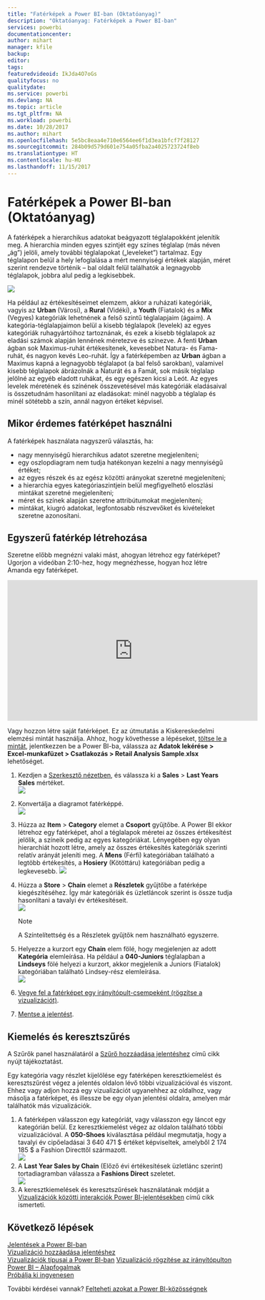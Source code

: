 ```yaml
---
title: "Fatérképek a Power BI-ban (Oktatóanyag)"
description: "Oktatóanyag: Fatérképek a Power BI-ban"
services: powerbi
documentationcenter: 
author: mihart
manager: kfile
backup: 
editor: 
tags: 
featuredvideoid: IkJda4O7oGs
qualityfocus: no
qualitydate: 
ms.service: powerbi
ms.devlang: NA
ms.topic: article
ms.tgt_pltfrm: NA
ms.workload: powerbi
ms.date: 10/28/2017
ms.author: mihart
ms.openlocfilehash: 5e5bc8eaa4e710e6564ee6f1d3ea1bfcf7f28127
ms.sourcegitcommit: 284b09d579d601e754a05fba2a4025723724f8eb
ms.translationtype: HT
ms.contentlocale: hu-HU
ms.lasthandoff: 11/15/2017
---
```

# <a name="treemaps-in-power-bi-tutorial"></a>Fatérképek a Power BI-ban (Oktatóanyag)
A fatérképek a hierarchikus adatokat beágyazott téglalapokként jelenítik meg.  A hierarchia minden egyes szintjét egy színes téglalap (más néven „ág”) jelöli, amely további téglalapokat („leveleket”) tartalmaz.  Egy téglalapon belül a hely lefoglalása a mért mennyiségi értékek alapján, méret szerint rendezve történik – bal oldalt felül találhatók a legnagyobb téglalapok, jobbra alul pedig a legkisebbek.

![](media/power-bi-visualization-treemaps/pbi-nancy_viz_treemap.png)

Ha például az értékesítéseimet elemzem, akkor a ruházati kategóriák, vagyis az **Urban** (Városi), a **Rural** (Vidéki), a **Youth** (Fiatalok) és a **Mix** (Vegyes) kategóriák lehetnének a felső szintű téglalapjaim (ágaim).  A kategória-téglalapjaimon belül a kisebb téglalapok (levelek) az egyes kategóriák ruhagyártóihoz tartoznának, és ezek a kisebb téglalapok az eladási számok alapján lennének méretezve és színezve.  A fenti **Urban** ágban sok Maximus-ruhát értékesítenek, kevesebbet Natura- és Fama-ruhát, és nagyon kevés Leo-ruhát.  Így a fatérképemben az **Urban** ágban a Maximus kapná a legnagyobb téglalapot (a bal felső sarokban), valamivel kisebb téglalapok ábrázolnák a Naturát és a Famát, sok másik téglalap jelölné az egyéb eladott ruhákat, és egy egészen kicsi a Leót.  Az egyes levelek méretének és színének összevetésével más kategóriák eladásaival is összetudnám hasonlítani az eladásokat: minél nagyobb a téglalap és minél sötétebb a szín, annál nagyon értéket képvisel.

## <a name="when-to-use-a-treemap"></a>Mikor érdemes fatérképet használni
A fatérképek használata nagyszerű választás, ha:

* nagy mennyiségű hierarchikus adatot szeretne megjeleníteni;
* egy oszlopdiagram nem tudja hatékonyan kezelni a nagy mennyiségű értéket;
* az egyes részek és az egész közötti arányokat szeretné megjeleníteni;
* a hierarchia egyes kategóriaszintjein belül megfigyelhető eloszlási mintákat szeretné megjeleníteni;
* méret és színek alapján szeretne attribútumokat megjeleníteni;
* mintákat, kiugró adatokat, legfontosabb részvevőket és kivételeket szeretne azonosítani.

## <a name="create-a-basic-treemap"></a>Egyszerű fatérkép létrehozása
Szeretne előbb megnézni valaki mást, ahogyan létrehoz egy fatérképet?  Ugorjon a videóban 2:10-hez, hogy megnézhesse, hogyan hoz létre Amanda egy fatérképet.

<iframe width="560" height="315" src="https://www.youtube.com/embed/IkJda4O7oGs" frameborder="0" allowfullscreen></iframe>

Vagy hozzon létre saját fatérképet. Ez az útmutatás a Kiskereskedelmi elemzési mintát használja. Ahhoz, hogy követhesse a lépéseket, [töltse le a mintát](sample-datasets.md), jelentkezzen be a Power BI-ba, válassza az **Adatok lekérése \> Excel-munkafüzet \>  Csatlakozás \> Retail Analysis Sample**.**xlsx** lehetőséget.

1. Kezdjen a [Szerkesztő nézetben](service-interact-with-a-report-in-editing-view.md), és válassza ki a **Sales** > **Last Years Sales** mértéket.   
   ![](media/power-bi-visualization-treemaps/treemapfirstvalue_new.png)
2. Konvertálja a diagramot fatérképpé.  
   ![](media/power-bi-visualization-treemaps/treemapconvertto_new.png)
3. Húzza az **Item** > **Category** elemet a **Csoport** gyűjtőbe. A Power BI ekkor létrehoz egy fatérképet, ahol a téglalapok méretei az összes értékesítést jelölik, a színeik pedig az egyes kategóriákat.  Lényegében egy olyan hierarchiát hozott létre, amely az összes értékesítés kategóriák szerinti relatív arányát jeleníti meg.  A **Mens** (Férfi) kategóriában található a legtöbb értékesítés, a **Hosiery** (Kötöttáru) kategóriában pedig a legkevesebb.
   ![](media/power-bi-visualization-treemaps/treemapcomplete_new.png)
4. Húzza a **Store** > **Chain** elemet a **Részletek** gyűjtőbe a fatérképe kiegészítéséhez. Így már kategóriák és üzletláncok szerint is össze tudja hasonlítani a tavalyi év értékesítéseit.   
   ![](media/power-bi-visualization-treemaps/treemap_addgroup_new.png)
   
   > [!NOTE]
   > A Színtelítettség és a Részletek gyűjtők nem használható egyszerre.
   > 
   > 
5. Helyezze a kurzort egy **Chain** elem fölé, hogy megjelenjen az adott **Kategória** elemleírása.  Ha például a **040-Juniors** téglalapban a **Lindseys** fölé helyezi a kurzort, akkor megjelenik a Juniors (Fiatalok) kategóriában található Lindsey-rész elemleírása.  
   ![](media/power-bi-visualization-treemaps/treemaphoverdetail_new.png)
6. [Vegye fel a fatérképet egy irányítópult-csempeként (rögzítse a vizualizációt)](service-dashboard-tiles.md). 
7. [Mentse a jelentést](service-report-save.md).

## <a name="highlighting-and-cross-filtering"></a>Kiemelés és keresztszűrés
A Szűrők panel használatáról a [Szűrő hozzáadása jelentéshez](power-bi-report-add-filter.md) című cikk nyújt tájékoztatást.

Egy kategória vagy részlet kijelölése egy fatérképen keresztkiemelést és keresztszűrést végez a jelentés oldalon lévő többi vizualizációval és viszont. Ehhez vagy adjon hozzá egy vizualizációt ugyanehhez az oldalhoz, vagy másolja a fatérképet, és illessze be egy olyan jelentési oldalra, amelyen már találhatók más vizualizációk.

1. A fatérképen válasszon egy kategóriát, vagy válasszon egy láncot egy kategórián belül.  Ez keresztkiemelést végez az oldalon található többi vizualizációval. A **050-Shoes** kiválasztása például megmutatja, hogy a tavalyi év cipőeladásai 3 640 471 $ értéket képviseltek, amelyből 2 174 185 $ a Fashion Directtől származott.  
   ![](media/power-bi-visualization-treemaps/treemaphiliting.png)
2. A **Last Year Sales by Chain** (Előző évi értékesítések üzletlánc szerint) tortadiagramban válassza a **Fashions Direct** szeletet.  
   ![](media/power-bi-visualization-treemaps/treemapnoowl.gif)
3. A keresztkiemelések és keresztszűrések használatának módját a [Vizualizációk közötti interakciók Power BI-jelentésekben](service-reports-visual-interactions.md) című cikk ismerteti.

## <a name="next-steps"></a>Következő lépések
[Jelentések a Power BI-ban](service-reports.md)  
[Vizualizáció hozzáadása jelentéshez](power-bi-report-add-visualizations-i.md)  
[Vizualizációk típusai a Power BI-ban](power-bi-visualization-types-for-reports-and-q-and-a.md)
[ Vizualizáció rögzítése az irányítópulton](service-dashboard-pin-tile-from-report.md)  
[Power BI – Alapfogalmak](service-basic-concepts.md)  
[Próbálja ki ingyenesen](https://powerbi.com/)

További kérdései vannak? [Felteheti azokat a Power BI-közösségnek](http://community.powerbi.com/)  

